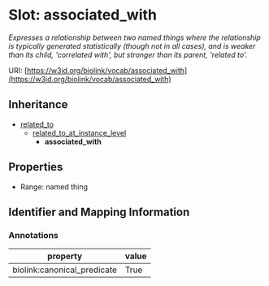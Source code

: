 # Slot: associated_with
_Expresses a relationship between two named things where the relationship is typically generated statistically (though not in all cases), and is weaker than its child, 'correlated with', but stronger than its parent, 'related to'._


URI: [https://w3id.org/biolink/vocab/associated_with](https://w3id.org/biolink/vocab/associated_with)




## Inheritance

* [related_to](related_to.md)
    * [related_to_at_instance_level](related_to_at_instance_level.md)
        * **associated_with**



## Properties

 * Range: named thing



## Identifier and Mapping Information





### Annotations

| property | value |
| --- | --- |
| biolink:canonical_predicate | True |


